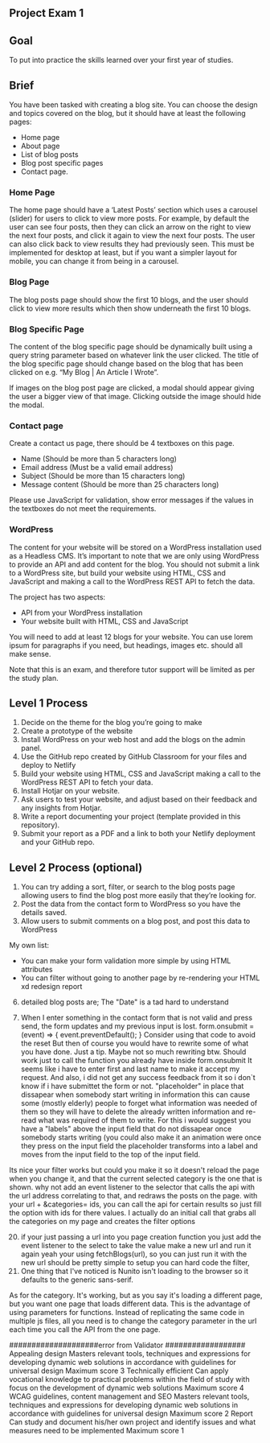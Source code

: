 ## Project Exam 1

## Goal

To put into practice the skills learned over your first year of studies.

## Brief

You have been tasked with creating a blog site. You can choose the design and topics covered on the blog, but it should have at least the following pages:

- Home page
- About page
- List of blog posts
- Blog post specific pages
- Contact page.

### Home Page

The home page should have a ‘Latest Posts’ section which uses a carousel (slider) for users to click to view more posts. For example, by default the user can see four posts, then they can click an arrow on the right to view the next four posts, and click it again to view the next four posts. The user can also click back to view results they had previously seen. This must be implemented for desktop at least, but if you want a simpler layout for mobile, you can change it from being in a carousel.

### Blog Page

The blog posts page should show the first 10 blogs, and the user should click to view more results which then show underneath the first 10 blogs.

### Blog Specific Page

The content of the blog specific page should be dynamically built using a query string parameter based on whatever link the user clicked. The title of the blog specific page should change based on the blog that has been clicked on e.g. “My Blog | An Article I Wrote”.

If images on the blog post page are clicked, a modal should appear giving the user a bigger view of that image. Clicking outside the image should hide the modal.

### Contact page

Create a contact us page, there should be 4 textboxes on this page.

- Name (Should be more than 5 characters long)
- Email address (Must be a valid email address)
- Subject (Should be more than 15 characters long)
- Message content (Should be more than 25 characters long)

Please use JavaScript for validation, show error messages if the values in the textboxes do not meet the requirements.

### WordPress

The content for your website will be stored on a WordPress installation used as a Headless CMS. It’s important to note that we are only using WordPress to provide an API and add content for the blog. You should not submit a link to a WordPress site, but build your website using HTML, CSS and JavaScript and making a call to the WordPress REST API to fetch the data.

The project has two aspects:

- API from your WordPress installation
- Your website built with HTML, CSS and JavaScript

You will need to add at least 12 blogs for your website. You can use lorem ipsum for paragraphs if you need, but headings, images etc. should all make sense.

Note that this is an exam, and therefore tutor support will be limited as per the study plan.

## Level 1 Process

1. Decide on the theme for the blog you’re going to make
2. Create a prototype of the website
3. Install WordPress on your web host and add the blogs on the admin panel.
4. Use the GitHub repo created by GitHub Classroom for your files and deploy to Netlify
5. Build your website using HTML, CSS and JavaScript making a call to the WordPress REST API to fetch your data.
6. Install Hotjar on your website.
7. Ask users to test your website, and adjust based on their feedback and any insights from Hotjar.
8. Write a report documenting your project (template provided in this repository).
9. Submit your report as a PDF and a link to both your Netlify deployment and your GitHub repo.

## Level 2 Process (optional)

1. You can try adding a sort, filter, or search to the blog posts page allowing users to find the blog post more easily that they’re looking for.
2. Post the data from the contact form to WordPress so you have the details saved.
3. Allow users to submit comments on a blog post, and post this data to WordPress

My own list:

- You can make your form validation more simple by using HTML attributes
- You can filter without going to another page by re-rendering your HTML
  xd redesign
  report

<!-- ################### Later Fixing  ####################  -->

6.  detailed blog posts are;
    The "Date" is a tad hard to understand

7.  When I enter something in the contact form that is not valid and press send, the form updates and my previous input is lost.
    form.onsubmit = (event) => {
    event.preventDefault();
    }
    Consider using that code to avoid the reset
    But then of course you would have to rewrite some of what you have done. Just a tip.
    Maybe not so much rewriting btw. Should work just to call the function you already have inside form.onsubmit
    It seems like i have to enter first and last name to make it accept my request. And also, i did not get any success feedback from it so i don`t know if i have submittet the form or not.
    "placeholder" in place that dissapear when somebody start writing in information this can cause some (mostly elderly) people to forget what information was needed of them so they will have to delete the already written information and re-read what was required of them to write. For this i would suggest you have a "labels" above the input field that do not dissapear once somebody starts writing (you could also make it an animation were once they press on the input field the placeholder transforms into a label and moves from the input field to the top of the input field.

Its nice your filter works but could you make it so it doesn't reload the page when you change it, and that the current selected category is the one that is shown. why not add an event listener to the selector that calls the api with the url address correlating to that, and redraws the posts on the page. with your url + &categories= ids, you can call the api for certain results so just fill the option with ids for there values. I actually do an initial call that grabs all the categories on my page and creates the filter options

20. if your just passing a url into you page creation function you just add the event listener to the select to take the value make a new url and run it again
    yeah your using fetchBlogs(url), so you can just run it with the new url should be pretty simple to setup
    you can hard code the filter,
21. One thing that I've noticed is Nunito isn't loading to the browser so it defaults to the generic sans-serif.

As for the category. It's working, but as you say it's loading a different page, but you want one page that loads different data. This is the advantage of using parameters for functions. Instead of replicating the same code in multiple js files, all you need is to change the category parameter in the url each time you call the API from the one page.

####################error from Validator ##################
Appealing design
Masters relevant tools, techniques and expressions for developing dynamic web solutions in accordance with guidelines for universal design
Maximum score 3
Technically efficient
Can apply vocational knowledge to practical problems within the field of study with focus on the development of dynamic web solutions
Maximum score 4
WCAG guidelines, content management and SEO
Masters relevant tools, techniques and expressions for developing dynamic web solutions in accordance with guidelines for universal design
Maximum score 2
Report
Can study and document his/her own project and identify issues and what measures need to be implemented
Maximum score 1
